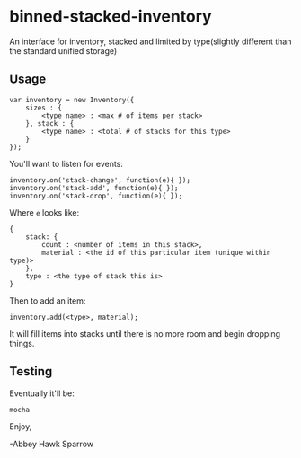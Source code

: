 binned-stacked-inventory
========================

An interface for inventory, stacked and limited by type(slightly different than the standard unified storage)

Usage
-----

    var inventory = new Inventory({
        sizes : {
            <type name> : <max # of items per stack>
        }, stack : {
            <type name> : <total # of stacks for this type>
        }
    });

You'll want to listen for events:

    inventory.on('stack-change', function(e){ });
    inventory.on('stack-add', function(e){ });
    inventory.on('stack-drop', function(e){ });

Where `e` looks like:

    {
        stack: {
            count : <number of items in this stack>,
            material : <the id of this particular item (unique within type)>
        },
        type : <the type of stack this is>
    }

Then to add an item:

    inventory.add(<type>, material);

It will fill items into stacks until there is no more room and begin dropping things.

Testing
-------
Eventually it'll be:

    mocha

Enjoy,

 -Abbey Hawk Sparrow
